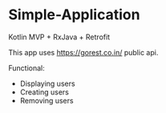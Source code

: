 # Simple-Application
Kotlin MVP + RxJava + Retrofit

This app uses https://gorest.co.in/ public api.

Functional: 
  - Displaying users
  - Creating users
  - Removing users
